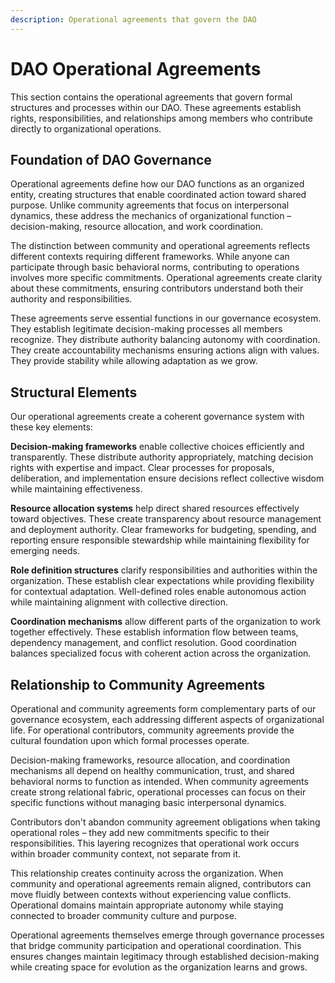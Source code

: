 ```yaml
---
description: Operational agreements that govern the DAO
---
```


# DAO Operational Agreements

This section contains the operational agreements that govern formal structures and processes within our DAO. These agreements establish rights, responsibilities, and relationships among members who contribute directly to organizational operations.

## Foundation of DAO Governance

Operational agreements define how our DAO functions as an organized entity, creating structures that enable coordinated action toward shared purpose. Unlike community agreements that focus on interpersonal dynamics, these address the mechanics of organizational function – decision-making, resource allocation, and work coordination.

The distinction between community and operational agreements reflects different contexts requiring different frameworks. While anyone can participate through basic behavioral norms, contributing to operations involves more specific commitments. Operational agreements create clarity about these commitments, ensuring contributors understand both their authority and responsibilities.

These agreements serve essential functions in our governance ecosystem. They establish legitimate decision-making processes all members recognize. They distribute authority balancing autonomy with coordination. They create accountability mechanisms ensuring actions align with values. They provide stability while allowing adaptation as we grow.

## Structural Elements

Our operational agreements create a coherent governance system with these key elements:

**Decision-making frameworks** enable collective choices efficiently and transparently. These distribute authority appropriately, matching decision rights with expertise and impact. Clear processes for proposals, deliberation, and implementation ensure decisions reflect collective wisdom while maintaining effectiveness.

**Resource allocation systems** help direct shared resources effectively toward objectives. These create transparency about resource management and deployment authority. Clear frameworks for budgeting, spending, and reporting ensure responsible stewardship while maintaining flexibility for emerging needs.

**Role definition structures** clarify responsibilities and authorities within the organization. These establish clear expectations while providing flexibility for contextual adaptation. Well-defined roles enable autonomous action while maintaining alignment with collective direction.

**Coordination mechanisms** allow different parts of the organization to work together effectively. These establish information flow between teams, dependency management, and conflict resolution. Good coordination balances specialized focus with coherent action across the organization.

## Relationship to Community Agreements

Operational and community agreements form complementary parts of our governance ecosystem, each addressing different aspects of organizational life. For operational contributors, community agreements provide the cultural foundation upon which formal processes operate.

Decision-making frameworks, resource allocation, and coordination mechanisms all depend on healthy communication, trust, and shared behavioral norms to function as intended. When community agreements create strong relational fabric, operational processes can focus on their specific functions without managing basic interpersonal dynamics.

Contributors don't abandon community agreement obligations when taking operational roles – they add new commitments specific to their responsibilities. This layering recognizes that operational work occurs within broader community context, not separate from it.

This relationship creates continuity across the organization. When community and operational agreements remain aligned, contributors can move fluidly between contexts without experiencing value conflicts. Operational domains maintain appropriate autonomy while staying connected to broader community culture and purpose.

Operational agreements themselves emerge through governance processes that bridge community participation and operational coordination. This ensures changes maintain legitimacy through established decision-making while creating space for evolution as the organization learns and grows.